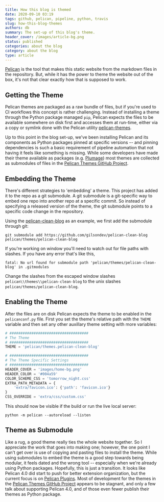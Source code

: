 ```yaml
---
title: How this blog is themed
date: 2020-09-10 03:19
tags: github, pelican, pipeline, python, travis
slug: how-this-blog-themes
authors: db
summary: The set-up of this blog's theme.
header_cover: /images/article-bg.png
status: published
categories: about the blog
category: about the blog
type: article
---
```

<!--
spell-checker:ignore
-->
[Pelican] is the tool that makes this static website from the markdown files in the repository.  But, while it has the power to theme the website out of the box, it's not that clear exactly how that is supposed to work.

## Getting the Theme

Pelican themes are packaged as a raw bundle of files, but if you're used to CI workflows this concept is rather challenging.  Instead of installing a theme through the Python package managed `pip`, Pelican expects the files to be available somewhere on disk first and accesses them at run-time, either via a copy or symlink done with the Pelican utility [pelican-themes].

Up to this point in the blog set-up, we've been installing Pelican and its components as Python packages pinned at specific versions -- and pinning dependencies is such a basic requirement of pipeline automation that not having it feels like something is missing.  While some developers have made their theme available as packages (e.g. [Plumage]) most themes are collected as submodules of files in the [Pelican Themes GitHub Project].

## Embedding the Theme

There's different strategies to 'embedding' a theme.  This project has added it to the repo as a git submodule.  A git submodule is a git-specific way to embed one repo into another repo at a specific commit.  So instead of specifying a released version of the theme, the git submodule points to a specific code change in the repository.

Using the [pelican-clean-blog] as an example, we first add the submodule through git:

```console
git submodule add https://github.com/gilsondev/pelican-clean-blog pelican/themes/pelican-clean-blog
```

If you're working on window you'll need to watch out for file paths with slashes.  If you have any error that's like this,

```console
fatal: No url found for submodule path 'pelican/themes/pelican-clean-blog' in .gitmodules
```

Change the slashes from the escaped window slashes `pelican\\themes\\pelican-clean-blog` to the unix slashes `pelican/themes/pelican-clean-blog`.

## Enabling the Theme

After the files are on disk Pelican expects the theme to be enabled in the `pelicanconf.py` file.  First you set the theme's relative path with the `THEME` variable and then set any other auxillary theme setting with more variables:

```python
# ####################################
# The Theme
# ####################################
THEME = 'pelican/themes.pelican-clean-blog'

# ####################################
# The Theme Specific Settings
# ####################################
HEADER_COVER = 'images/home-bg.png'
HEADER_COLOR = '#004a59'
COLOR_SCHEME_CSS = 'tomorrow_night.css'
EXTRA_PATH_METADATA = {
    'extra/favicon.ico': {'path': 'favicon.ico'}
}
CSS_OVERRIDE = 'extra/css/custom.css'
```

This should now be visible if the build or run the live local server:

```console
python -m pelican --autoreload --listen
```

## Theme as Submodule

Like a rug, a good theme really ties the whole website together.  So I appreciate the work that goes into making one; however, the one point I can't get over is use of copying and pasting files to install the theme.  While using submodules to embed the theme is a good step towards being modular, it feels dated and the wrong tool -- especially when we're already using Python packages.   Hopefully, this is just a transition.  It looks like Pelican 4.0 did start to push for better extension organization, but the current focus is on [Pelican Plugins].  Most of development for the themes in the [Pelican Themes GitHub Project] appears to be stagnant, and only a few talk about supporting Pelican 4.0, and of those even fewer publish their themes as Python package.

[github]: https://github.com
[travis ci]: https://travis-ci.com
[pelican]: http://docs.getpelican.com
[pelican plugins]: https://github.com/pelican-plugins
[submits the html files]: https://docs.travis-ci.com/user/deployment/pages/
[pelican-themes]: https://docs.getpelican.com/en/stable/pelican-themes.html
[Pelican Themes GitHub Project]: https://github.com/getpelican/pelican-themes
[plumage]: https://pypi.org/project/plumage/
[github pages]: https://docs.github.com/en/pages/getting-started-with-github-pages/creating-a-github-pages-site
[markdown]: https://daringfireball.net/projects/markdown/
[support of ghitub pages]: https://docs.travis-ci.com/user/deployment/pages/
[markdownlint]: https://github.com/DavidAnson/markdownlint
[github pages documentation]: https://docs.github.com/en/pages/getting-started-with-github-pages/about-github-pages#types-of-github-pages-sites
[publishing source]: https://docs.github.com/en/pages/getting-started-with-github-pages/about-github-pages#publishing-sources-for-github-pages-sites
[pelican-clean-blog]: https://github.com/gilsondev/pelican-clean-blog
[plugins]: https://github.com/getpelican/cookiecutter-pelican-plugin

